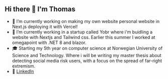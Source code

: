 ## Hi there 👋  I'm Thomas

- 🔭 I’m currently working on making my own website personal website in Next.js deploying it with Vercel!
- 🌱 I’m currently working in a startup called Yobr where i'm buidling a website with Nextjs and Tailwind css. Earlier this summer I worked at omegapoint with .NET 8 and blazor. 
- 🎓 Starting my 5th year on computer science at Norwegian University of Science and Technology. Where i will be writing my master thesis about detecting social media risk users, with a focus on the spread of far-right extremism.
- 🔗 [LinkedIn](https://www.linkedin.com/in/thomasfrette/)
